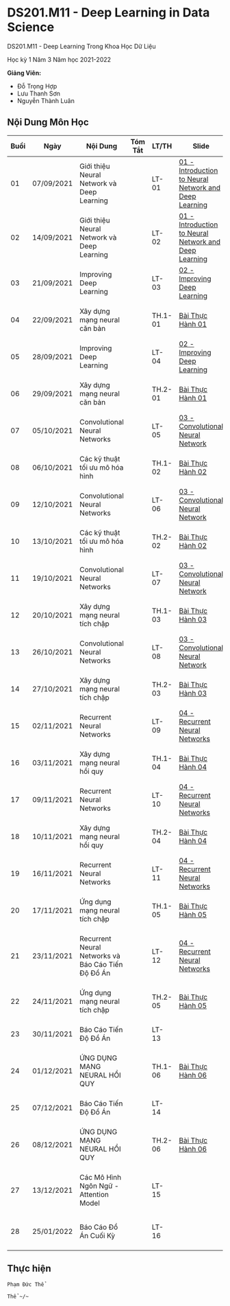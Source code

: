 # DS201.M11 - Deep Learning in Data Science


DS201.M11 - Deep Learning Trong Khoa Học Dữ Liệu

Học kỳ 1 Năm 3 Năm học 2021-2022 

**Giảng Viên:** 
- Đỗ Trọng Hợp
- Lưu Thanh Sơn
- Nguyễn Thành Luân

## Nội Dung Môn Học

| Buổi | Ngày | Nội Dung | Tóm Tắt | LT/TH | Slide | Code | Video Record |
| ----- | ----- | ----- | ----- | ----- | ----- | ----- | ----- |
| 01 | 07/09/2021 | Giới thiệu Neural Network và Deep Learning |  | LT-01 | [01 - Introduction to Neural Network and Deep Learning](https://github.com/PhamThe-KHDL/DS201.M11-Deep-Learning-in-Data-Science/blob/main/L%C3%9D%20THUY%E1%BA%BET/01%20-%20Introduction%20to%20Neural%20Network%20and%20Deep%20Learning.pdf) |  | [01 - Giới thiệu Neural Network và Deep Learning](https://youtu.be/6m_jgWAWIZc) |
| 02 | 14/09/2021 | Giới thiệu Neural Network và Deep Learning |  | LT-02 | [01 - Introduction to Neural Network and Deep Learning](https://github.com/PhamThe-KHDL/DS201.M11-Deep-Learning-in-Data-Science/blob/main/L%C3%9D%20THUY%E1%BA%BET/01%20-%20Introduction%20to%20Neural%20Network%20and%20Deep%20Learning.pdf) |  | [02 - Giới thiệu Neural Network và Deep Learning](https://youtu.be/nCrmWL0Y7yA) |
| 03 | 21/09/2021 | Improving Deep Learning |  | LT-03 | [02 - Improving Deep Learning](https://github.com/PhamThe-KHDL/DS201.M11-Deep-Learning-in-Data-Science/blob/main/L%C3%9D%20THUY%E1%BA%BET/02%20-%20Improving_DeepLearning.pdf) |  | [03 - Improving Deep Learning](https://youtu.be/AHK-mXgMO0Q) |
| 04 | 22/09/2021 | Xây dựng mạng neural căn bản |  | TH.1-01 | [Bài Thực Hành 01](https://github.com/PhamThe-KHDL/DS201.M11-Deep-Learning-in-Data-Science/blob/main/TH%E1%BB%B0C%20H%C3%80NH/T%C3%80I%20LI%E1%BB%86U%20TH%E1%BB%B0C%20H%C3%80NH/Bai%20thuc%20hanh%201.pdf) |  | [Lab01 - Xây dựng mạng neural căn bản](https://youtu.be/kSBaKHD1HOI) |
| 05 | 28/09/2021 | Improving Deep Learning |  | LT-04 | [02 - Improving Deep Learning](https://github.com/PhamThe-KHDL/DS201.M11-Deep-Learning-in-Data-Science/blob/main/L%C3%9D%20THUY%E1%BA%BET/02%20-%20Improving_DeepLearning.pdf) |  | [04 - Improving Deep Learning](https://youtu.be/YMSx3Eb_M6M) |
| 06 | 29/09/2021 | Xây dựng mạng neural căn bản |  | TH.2-01 | [Bài Thực Hành 01](https://github.com/PhamThe-KHDL/DS201.M11-Deep-Learning-in-Data-Science/blob/main/TH%E1%BB%B0C%20H%C3%80NH/T%C3%80I%20LI%E1%BB%86U%20TH%E1%BB%B0C%20H%C3%80NH/Bai%20thuc%20hanh%201.pdf) | [![Open In Colab](https://colab.research.google.com/assets/colab-badge.svg)](https://colab.research.google.com/drive/1U8rvf-PX2qLDtYtoOq-l8Oj7E7P80oSw?usp=sharing) | [Lab01 - Xây dựng mạng neural căn bản](https://youtu.be/gKcdqFQEZZo) |
| 07 | 05/10/2021 | Convolutional Neural Networks |  | LT-05 | [03 - Convolutional Neural Network](https://github.com/PhamThe-KHDL/DS201.M11-Deep-Learning-in-Data-Science/blob/main/L%C3%9D%20THUY%E1%BA%BET/03%20-%20Convolutional%20Neural%20Network.pdf) |  | [05 - Convolutional Neural Networks](https://youtu.be/Lw9JlBZsMW0) |
| 08 | 06/10/2021 | Các kỹ thuật tối ưu mô hóa hình |  | TH.1-02 | [Bài Thực Hành 02](https://github.com/PhamThe-KHDL/DS201.M11-Deep-Learning-in-Data-Science/blob/main/TH%E1%BB%B0C%20H%C3%80NH/T%C3%80I%20LI%E1%BB%86U%20TH%E1%BB%B0C%20H%C3%80NH/Bai%20thuc%20hanh%202%20(updated).pdf) |  | [Lab02 - Các kỹ thuật tối ưu mô hóa hình](https://youtu.be/sudYZ1Tel08) |
| 09 | 12/10/2021 | Convolutional Neural Networks |  | LT-06 | [03 - Convolutional Neural Network](https://github.com/PhamThe-KHDL/DS201.M11-Deep-Learning-in-Data-Science/blob/main/L%C3%9D%20THUY%E1%BA%BET/03%20-%20Convolutional%20Neural%20Network.pdf) |  | [06 - Convolutional Neural Networks](https://youtu.be/4BOriaX1fYU) |
| 10 | 13/10/2021 | Các kỹ thuật tối ưu mô hóa hình |  | TH.2-02 | [Bài Thực Hành 02](https://github.com/PhamThe-KHDL/DS201.M11-Deep-Learning-in-Data-Science/blob/main/TH%E1%BB%B0C%20H%C3%80NH/T%C3%80I%20LI%E1%BB%86U%20TH%E1%BB%B0C%20H%C3%80NH/Bai%20thuc%20hanh%202%20(updated).pdf) | [![Open In Colab](https://colab.research.google.com/assets/colab-badge.svg)](https://colab.research.google.com/drive/1mwPl6rTlOoPKC0T3XOIu-9JAorIPxZeP?usp=sharing) | [Lab02 - Các kỹ thuật tối ưu mô hóa hình](https://youtu.be/CPk5LFEeYDU) |
| 11 | 19/10/2021 | Convolutional Neural Networks |  | LT-07 | [03 - Convolutional Neural Network](https://github.com/PhamThe-KHDL/DS201.M11-Deep-Learning-in-Data-Science/blob/main/L%C3%9D%20THUY%E1%BA%BET/03%20-%20Convolutional%20Neural%20Network.pdf) |  | [07 - Convolutional Neural Networks](https://youtu.be/q6pFaf-TXi8) |
| 12 | 20/10/2021 | Xây dựng mạng neural tích chập |  | TH.1-03 | [Bài Thực Hành 03](https://github.com/PhamThe-KHDL/DS201.M11-Deep-Learning-in-Data-Science/blob/main/TH%E1%BB%B0C%20H%C3%80NH/T%C3%80I%20LI%E1%BB%86U%20TH%E1%BB%B0C%20H%C3%80NH/Bai%20thuc%20hanh%203%20(updated).pdf) |  | [Lab03 - Xây dựng mạng neural tích chập](https://youtu.be/raePH3otGKo) |
| 13 | 26/10/2021 | Convolutional Neural Networks |  | LT-08 | [03 - Convolutional Neural Network](https://github.com/PhamThe-KHDL/DS201.M11-Deep-Learning-in-Data-Science/blob/main/L%C3%9D%20THUY%E1%BA%BET/03%20-%20Convolutional%20Neural%20Network.pdf) |  | [08 - Convolutional Neural Networks](https://youtu.be/46RX6NKT0Fc) |
| 14 | 27/10/2021 | Xây dựng mạng neural tích chập |  | TH.2-03 | [Bài Thực Hành 03](https://github.com/PhamThe-KHDL/DS201.M11-Deep-Learning-in-Data-Science/blob/main/TH%E1%BB%B0C%20H%C3%80NH/T%C3%80I%20LI%E1%BB%86U%20TH%E1%BB%B0C%20H%C3%80NH/Bai%20thuc%20hanh%203%20(updated).pdf) | [![Open In Colab](https://colab.research.google.com/assets/colab-badge.svg)](https://colab.research.google.com/drive/1oq6LfK1XOhGXCC450ikb72lk_OpwGUJa?usp=sharing) | [Lab03 - Xây dựng mạng neural tích chập](https://youtu.be/EYaBgmQLOCA) |
| 15 | 02/11/2021 | Recurrent Neural Networks |  | LT-09 | [04 - Recurrent Neural Networks](https://github.com/PhamThe-KHDL/DS201.M11-Deep-Learning-in-Data-Science/blob/main/L%C3%9D%20THUY%E1%BA%BET/04%20-%20Recurrent%20Neural%20Network.pdf) |  | [09 - Recurrent Neural Networks](https://youtu.be/oDR9JsKI6Wk) |
| 16 | 03/11/2021 | Xây dựng mạng neural hồi quy |  | TH.1-04 | [Bài Thực Hành 04](https://github.com/PhamThe-KHDL/DS201.M11-Deep-Learning-in-Data-Science/blob/main/TH%E1%BB%B0C%20H%C3%80NH/T%C3%80I%20LI%E1%BB%86U%20TH%E1%BB%B0C%20H%C3%80NH/Bai%20thuc%20hanh%204.pdf) |  | [Lab04 - Xây dựng mạng neural hồi quy](https://youtu.be/KSCcSAR3syw) |
| 17 | 09/11/2021 | Recurrent Neural Networks |  | LT-10 | [04 - Recurrent Neural Networks](https://github.com/PhamThe-KHDL/DS201.M11-Deep-Learning-in-Data-Science/blob/main/L%C3%9D%20THUY%E1%BA%BET/04%20-%20Recurrent%20Neural%20Network.pdf) |  | [10 - Recurrent Neural Networks](https://youtu.be/ldrAp8rmtao) |
| 18 | 10/11/2021 | Xây dựng mạng neural hồi quy |  | TH.2-04 | [Bài Thực Hành 04](https://github.com/PhamThe-KHDL/DS201.M11-Deep-Learning-in-Data-Science/blob/main/TH%E1%BB%B0C%20H%C3%80NH/T%C3%80I%20LI%E1%BB%86U%20TH%E1%BB%B0C%20H%C3%80NH/Bai%20thuc%20hanh%204.pdf) | [![Open In Colab](https://colab.research.google.com/assets/colab-badge.svg)](https://colab.research.google.com/drive/1xcTIevbbDoFryJjkMKGdc2nW0xTfMC1A?usp=sharing) | [Lab04 - Xây dựng mạng neural hồi quy](https://youtu.be/5wKEdLmqqFM) |
| 19 | 16/11/2021 | Recurrent Neural Networks |  | LT-11 | [04 - Recurrent Neural Networks](https://github.com/PhamThe-KHDL/DS201.M11-Deep-Learning-in-Data-Science/blob/main/L%C3%9D%20THUY%E1%BA%BET/04%20-%20Recurrent%20Neural%20Network.pdf) |  | [11 - Recurrent Neural Networks](https://youtu.be/EnFw9b20oeM) |
| 20 | 17/11/2021 | Ứng dụng mạng neural tích chập |  | TH.1-05 | [Bài Thực Hành 05](https://github.com/PhamThe-KHDL/DS201.M11-Deep-Learning-in-Data-Science/blob/main/TH%E1%BB%B0C%20H%C3%80NH/T%C3%80I%20LI%E1%BB%86U%20TH%E1%BB%B0C%20H%C3%80NH/Bai%20thuc%20hanh%205.pdf) |  | [Lab05 - Ứng dụng mạng neural tích chập](https://youtu.be/v55Xqm_mTbo) |
| 21 | 23/11/2021 | Recurrent Neural Networks và Báo Cáo Tiến Độ Đồ Án |  | LT-12 | [04 - Recurrent Neural Networks](https://github.com/PhamThe-KHDL/DS201.M11-Deep-Learning-in-Data-Science/blob/main/L%C3%9D%20THUY%E1%BA%BET/04%20-%20Recurrent%20Neural%20Network.pdf) |  | [12 - Recurrent Neural Networks và Báo Cáo Tiến Độ Đồ Án](https://youtu.be/H9ubqQqumVU) |
| 22 | 24/11/2021 | Ứng dụng mạng neural tích chập |  | TH.2-05 | [Bài Thực Hành 05](https://github.com/PhamThe-KHDL/DS201.M11-Deep-Learning-in-Data-Science/blob/main/TH%E1%BB%B0C%20H%C3%80NH/T%C3%80I%20LI%E1%BB%86U%20TH%E1%BB%B0C%20H%C3%80NH/Bai%20thuc%20hanh%205.pdf) | [![Open In Colab](https://colab.research.google.com/assets/colab-badge.svg)](https://colab.research.google.com/drive/1yLGxNJVB9mkgXeiFczmV1TzooDc2Ztn_?usp=sharing) | [Lab05 - Ứng dụng mạng neural tích chập](https://youtu.be/VhW7thn0Gw0) |
| 23 | 30/11/2021 | Báo Cáo Tiến Độ Đồ Án |  | LT-13 |  |  | [13 - Báo Cáo Tiến Độ Đồ Án](https://youtu.be/H2pTiVob4N0) |
| 24 | 01/12/2021 | ỨNG DỤNG MẠNG NEURAL HỒI QUY |  | TH.1-06 | [Bài Thực Hành 06](https://github.com/PhamThe-KHDL/DS201.M11-Deep-Learning-in-Data-Science/blob/main/TH%E1%BB%B0C%20H%C3%80NH/T%C3%80I%20LI%E1%BB%86U%20TH%E1%BB%B0C%20H%C3%80NH/Bai%20thuc%20hanh%206%20(updated).pdf) |  | [Lab06 - ỨNG DỤNG MẠNG NEURAL HỒI QUY](https://youtu.be/Qapw2gwWZI0) |
| 25 | 07/12/2021 | Báo Cáo Tiến Độ Đồ Án |  | LT-14 |  |  | [14 - Báo Cáo Tiến Độ Đồ Án](https://youtu.be/2Xc4DpQ67Y8) |
| 26 | 08/12/2021 | ỨNG DỤNG MẠNG NEURAL HỒI QUY |  | TH.2-06 | [Bài Thực Hành 06](https://github.com/PhamThe-KHDL/DS201.M11-Deep-Learning-in-Data-Science/blob/main/TH%E1%BB%B0C%20H%C3%80NH/T%C3%80I%20LI%E1%BB%86U%20TH%E1%BB%B0C%20H%C3%80NH/Bai%20thuc%20hanh%206%20(updated).pdf) | [![Open In Colab](https://colab.research.google.com/assets/colab-badge.svg)](https://colab.research.google.com/drive/12flJTogg9gtEzhO9Toy7JxnEv62cBozt?usp=sharing) | [Lab06 - ỨNG DỤNG MẠNG NEURAL HỒI QUY](https://youtu.be/fqsRUgkg5o0) |
| 27 | 13/12/2021 | Các Mô Hình Ngôn Ngữ - Attention Model |  | LT-15 |  |  | [15 - Các Mô Hình Ngôn Ngữ - Attention Model](https://youtu.be/QBGXDQFF4B4) |
| 28 | 25/01/2022 | Báo Cáo Đồ Án Cuối Kỳ |  | LT-16 |  |  | [16 - Báo Cáo Đồ Án Cuối Kỳ (Part 1)](https://youtu.be/9q1Djq7iQAE) |

## Thực hiện

```
Phạm Đức Thể

Thể ~/~
```



